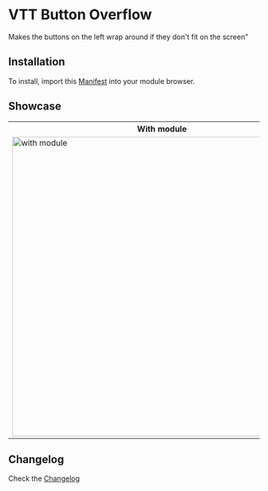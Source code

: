 # VTT Button Overflow

Makes the buttons on the left wrap around if they don't fit on the screen"

## Installation

To install, import this [Manifest](https://raw.githubusercontent.com/ardittristan/VTTButtonOverflow/master/module.json) into your module browser.

## Showcase

<table>
  <tr>
    <th>
      With module
    </th>
    <th>
      Without module
    </th>
  </tr>
  <tr>
    <td >
      <img src="https://i.ibb.co/gy0qMMJ/GIF-26-10-2020-3-47-04-PM.gif" alt="with module" height="600">
    </td>
    <td>
      <img src="https://i.ibb.co/dG9vCh1/image.png" alt="without module" height="600">
    </td>
  </tr>
</table>

## Changelog

Check the [Changelog](https://github.com/ardittristan/VTTButtonOverflow/blob/master/CHANGELOG.md)

